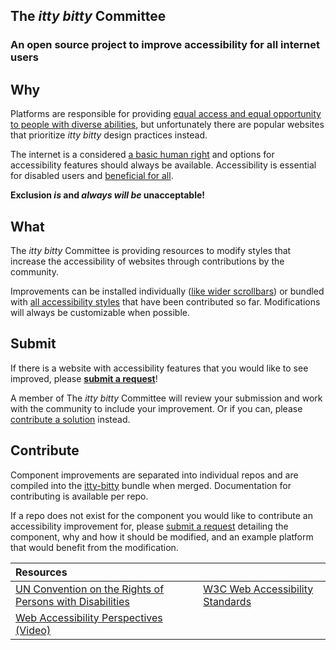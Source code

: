 ## The _itty bitty_ Committee

### An open source project to improve accessibility for all internet users

## Why

Platforms are responsible for providing
[equal access and equal opportunity to people with diverse abilities](https://www.w3.org/standards/webdesign/accessibility),
but unfortunately there are popular websites that prioritize _itty bitty_ design
practices instead.

The internet is a considered
[a basic human right](https://www.un.org/development/desa/disabilities/convention-on-the-rights-of-persons-with-disabilities/article-9-accessibility.html)
and options for accessibility features should always be available. Accessibility
is essential for disabled users and
[beneficial for all](https://www.youtube.com/watch?v=3f31oufqFSM).

**Exclusion _is_ and _always will be_ unacceptable!**

## What

The _itty bitty_ Committee is providing resources to modify styles that increase
the accessibility of websites through contributions by the community.

Improvements can be installed individually
([like wider scrollbars](https://github.com/itty-bitty-committee/scrollbar)) or
bundled with
[all accessibility styles](https://github.com/itty-bitty-committee/itty-bitty)
that have been contributed so far. Modifications will always be customizable
when possible.

## Submit

If there is a website with accessibility features that you would like to see
improved, please
[**submit a request**](https://github.com/itty-bitty-committee)!

A member of The _itty bitty_ Committee will review your submission and work with
the community to include your improvement. Or if you can, please
[contribute a solution](#contribute) instead.

## Contribute

Component improvements are separated into individual repos and are compiled into
the [itty-bitty](https://github.com/itty-bitty-committee/itty-bitty) bundle when
merged. Documentation for contributing is available per repo.

If a repo does not exist for the component you would like to contribute an
accessibility improvement for, please
[submit a request](https://github.com/itty-bitty-committee) detailing the
component, why and how it should be modified, and an example platform that would
benefit from the modification.

| Resources                                                                                                                                                                                       |                                                                                         |
| :---------------------------------------------------------------------------------------------------------------------------------------------------------------------------------------------- | :-------------------------------------------------------------------------------------- |
| [UN Convention on the Rights of Persons with Disabilities](https://www.un.org/development/desa/disabilities/convention-on-the-rights-of-persons-with-disabilities/article-9-accessibility.html) | [W3C Web Accessibility Standards](https://www.w3.org/standards/webdesign/accessibility) |
| [Web Accessibility Perspectives (Video)](https://www.youtube.com/watch?v=3f31oufqFSM)                                                                                                           |                                                                                         |
